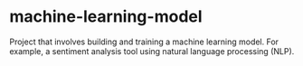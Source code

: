 # machine-learning-model
Project that involves building and training a machine learning model. For example, a sentiment analysis tool using natural language processing (NLP).
